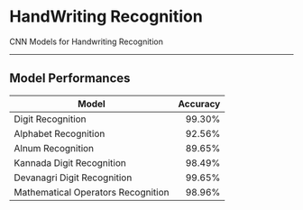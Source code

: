 # HandWriting Recognition

CNN Models for Handwriting Recognition
___

## Model Performances

|Model | Accuracy |
|---|---:|
| Digit Recognition | 99.30% |
| Alphabet Recognition | 92.56% |
| Alnum Recognition | 89.65% |
| Kannada Digit Recognition | 98.49% |
| Devanagri Digit Recognition | 99.65% |
| Mathematical Operators Recognition | 98.96% |
